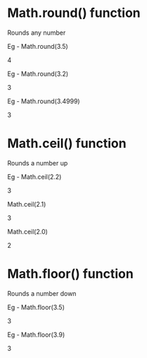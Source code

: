 # Math.round() function

Rounds any number

Eg - Math.round(3.5)

4

Eg - Math.round(3.2)

3

Eg - Math.round(3.4999)

3

# Math.ceil() function

Rounds a number up

Eg - Math.ceil(2.2)

3

Math.ceil(2.1)

3

Math.ceil(2.0)

2

# Math.floor() function

Rounds a number down

Eg - Math.floor(3.5)

3

Eg - Math.floor(3.9)

3

